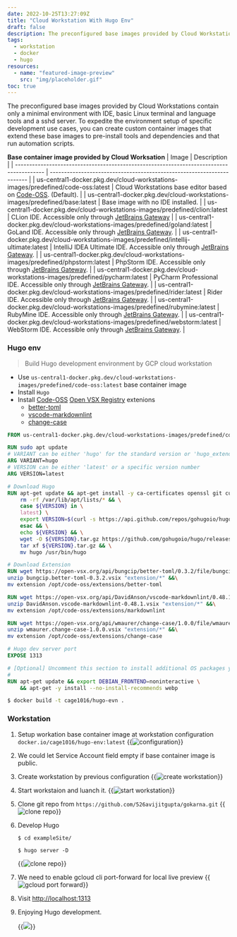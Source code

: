 ```yaml
---
date: 2022-10-25T13:27:09Z
title: "Cloud Workstation With Hugo Env"
draft: false
description: The preconfigured base images provided by Cloud Workstations contain only a minimal environment with IDE, basic Linux terminal and language tools and a sshd server. To expedite the environment setup of specific development use cases, you can create custom container images that extend these base images to pre-install tools and dependencies and that run automation scripts.
tags:
  - workstation
  - docker
  - hugo
resources:
  - name: "featured-image-preview"
    src: "img/placeholder.gif"
toc: true
---
```


<!--more-->

The preconfigured base images provided by Cloud Workstations contain only a minimal environment with IDE, basic Linux terminal and language tools and a sshd server. To expedite the environment setup of specific development use cases, you can create custom container images that extend these base images to pre-install tools and dependencies and that run automation scripts.

**Base container image provided by Cloud Worksation**
| Image                                                                                    | Description                                                            |
| ---------------------------------------------------------------------------------------- | ---------------------------------------------------------------------- |
| us-central1-docker.pkg.dev/cloud-workstations-images/predefined/code-oss:latest          | Cloud Workstations base editor based on [Code-OSS](https://github.com/microsoft/vscode). (Default).           |
| us-central1-docker.pkg.dev/cloud-workstations-images/predefined/base:latest              | Base image with no IDE installed.                                      |
| us-central1-docker.pkg.dev/cloud-workstations-images/predefined/clion:latest             | CLion IDE. Accessible only through [JetBrains Gateway](https://www.jetbrains.com/remote-development/gateway/)                   |
| us-central1-docker.pkg.dev/cloud-workstations-images/predefined/goland:latest            | GoLand IDE. Accessible only through [JetBrains Gateway](https://www.jetbrains.com/remote-development/gateway/).                 |
| us-central1-docker.pkg.dev/cloud-workstations-images/predefined/intellij-ultimate:latest | IntelliJ IDEA Ultimate IDE. Accessible only through [JetBrains Gateway](https://www.jetbrains.com/remote-development/gateway/). |
| us-central1-docker.pkg.dev/cloud-workstations-images/predefined/phpstorm:latest          | PhpStorm IDE. Accessible only through [JetBrains Gateway](https://www.jetbrains.com/remote-development/gateway/).               |
| us-central1-docker.pkg.dev/cloud-workstations-images/predefined/pycharm:latest           | PyCharm Professional IDE. Accessible only through [JetBrains Gateway](https://www.jetbrains.com/remote-development/gateway/).   |
| us-central1-docker.pkg.dev/cloud-workstations-images/predefined/rider:latest             | Rider IDE. Accessible only through [JetBrains Gateway](https://www.jetbrains.com/remote-development/gateway/).                  |
| us-central1-docker.pkg.dev/cloud-workstations-images/predefined/rubymine:latest          | RubyMine IDE. Accessible only through [JetBrains Gateway](https://www.jetbrains.com/remote-development/gateway/).               |
| us-central1-docker.pkg.dev/cloud-workstations-images/predefined/webstorm:latest          | WebStorm IDE. Accessible only through [JetBrains Gateway](https://www.jetbrains.com/remote-development/gateway/).               |

### Hugo env

> Build Hugo development environment by GCP cloud workstation

- Use `us-central1-docker.pkg.dev/cloud-workstations-images/predefined/code-oss:latest` base container image
- Install `Hugo`
- Install [Code-OSS](https://github.com/microsoft/vscode) [Open VSX Registry](https://open-vsx.org/) extenions
   - [better-toml](https://open-vsx.org/extension/bungcip/better-toml)
   - [vscode-markdownlint](https://open-vsx.org/extension/DavidAnson/vscode-markdownlint)
   - [change-case](https://open-vsx.org/extension/wmaurer/change-case)

```dockerfile
FROM us-central1-docker.pkg.dev/cloud-workstations-images/predefined/code-oss:latest

RUN sudo apt update
# VARIANT can be either 'hugo' for the standard version or 'hugo_extended' for the extended version.
ARG VARIANT=hugo
# VERSION can be either 'latest' or a specific version number
ARG VERSION=latest

# Download Hugo
RUN apt-get update && apt-get install -y ca-certificates openssl git curl && \
    rm -rf /var/lib/apt/lists/* && \
    case ${VERSION} in \
    latest) \
    export VERSION=$(curl -s https://api.github.com/repos/gohugoio/hugo/releases/latest | grep "tag_name" | awk '{print substr($2, 3, length($2)-4)}') ;;\
    esac && \
    echo ${VERSION} && \
    wget -O ${VERSION}.tar.gz https://github.com/gohugoio/hugo/releases/download/v${VERSION}/${VARIANT}_${VERSION}_Linux-64bit.tar.gz && \
    tar xf ${VERSION}.tar.gz && \
    mv hugo /usr/bin/hugo

# Download Extension
RUN wget https://open-vsx.org/api/bungcip/better-toml/0.3.2/file/bungcip.better-toml-0.3.2.vsix && \
unzip bungcip.better-toml-0.3.2.vsix "extension/*" &&\
mv extension /opt/code-oss/extensions/better-toml

RUN wget https://open-vsx.org/api/DavidAnson/vscode-markdownlint/0.48.1/file/DavidAnson.vscode-markdownlint-0.48.1.vsix && \
unzip DavidAnson.vscode-markdownlint-0.48.1.vsix "extension/*" &&\
mv extension /opt/code-oss/extensions/markdownlint

RUN wget https://open-vsx.org/api/wmaurer/change-case/1.0.0/file/wmaurer.change-case-1.0.0.vsix && \
unzip wmaurer.change-case-1.0.0.vsix "extension/*" &&\
mv extension /opt/code-oss/extensions/change-case

# Hugo dev server port
EXPOSE 1313

# [Optional] Uncomment this section to install additional OS packages you may want.
#
RUN apt-get update && export DEBIAN_FRONTEND=noninteractive \
    && apt-get -y install --no-install-recommends webp
```

```bash
$ docker build -t cage1016/hugo-evn .
```

### Workstation

1. Setup workation base container image at workstation configuration `docker.io/cage1016/hugo-env:latest`
      {{<image src="/posts/cloud-workstation-with-hugo-env/img/configuration.jpg" alt="configuration">}}

1. We could let Service Account field empty if base container image is public.
1. Create workstation by previous configuration
      {{<image src="/posts/cloud-workstation-with-hugo-env/img/create-workstation.jpg" alt="create workstation">}}

1. Start workstaion and luanch it.
      {{<image src="/posts/cloud-workstation-with-hugo-env/img/start.jpg" alt="start workstation">}}

1. Clone git repo from `https://github.com/526avijitgupta/gokarna.git`
      {{<image src="/posts/cloud-workstation-with-hugo-env/img/clone.jpg" alt="clone repo">}}

1. Develop Hugo

      `$ cd exampleSite/`

      `$ hugo server -D`

      {{<image src="/posts/cloud-workstation-with-hugo-env/img/hugo.jpg" alt="clone repo">}}

1. We need to enable gcloud cli port-forward for local live preview
      {{<image src="/posts/cloud-workstation-with-hugo-env/img/port-forward.jpg" alt="gcloud port forward">}}

1. Visit [http://localhost:1313](http://localhost:1313)
1. Enjoying Hugo development.

      {{<image src="/posts/cloud-workstation-with-hugo-env/img/placeholder.gif">}}